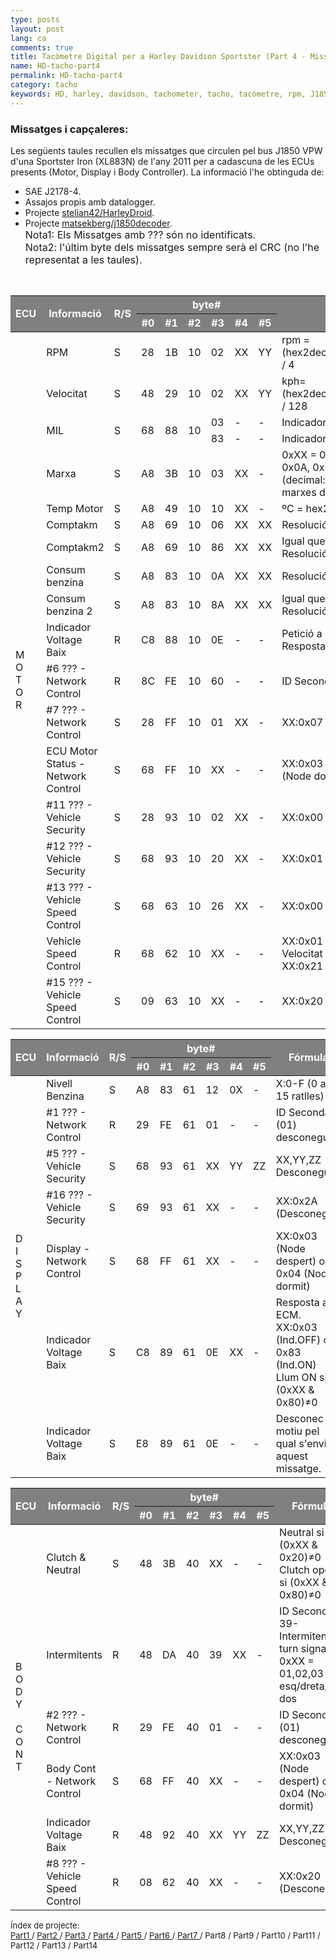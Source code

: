 ```yaml
---
type: posts
layout: post
lang: ca
comments: true
title: Tacòmetre Digital per a Harley Davidson Sportster (Part 4 - Missatges al bus)
name: HD-tacho-part4
permalink: HD-tacho-part4
category: tacho
keywords: HD, harley, davidson, tachometer, tacho, tacòmetre, rpm, J1850, missatges, ID, capçalera
---
```


### Missatges i capçaleres:
Les següents taules recullen els missatges que circulen pel bus J1850 VPW d'una Sportster Iron (XL883N) de l'any 2011 per a cadascuna de les ECUs presents (Motor, Display i Body Controller). La informació l'he obtinguda de:<br>
- SAE J2178-4.<br>
- Assajos propis amb datalogger.<br>
- Projecte <a href="https://github.com/stelian42/HarleyDroid">stelian42/HarleyDroid</a>.<br>
- Projecte <a href=" https://github.com/matsekberg/j1850decoder">matsekberg/j1850decoder</a>.<br>
<font size="3">Nota1: Els Missatges amb ??? són no identificats.<br>
Nota2: l'últim byte dels missatges sempre serà el CRC (no l'he representat a les taules).</font>
<br>

<font size="2.5">
<table>
  <thead>
    <tr bgcolor="gray">
      <th rowspan="2"><font color="white">ECU</font></th>
      <th rowspan="2"><font color="white">Informació</font></th>
      <th rowspan="2"><font color="white">R/S</font></th>
      <th colspan="6"><font color="white">byte#</font></th>
      <th rowspan="2"><font color="white">Fórmula</font></th>
    </tr>
    <tr bgcolor="gray">
      <th><font color="white">#0</font></th>
      <th><font color="white">#1</font></th>
      <th><font color="white">#2</font></th>
      <th><font color="white">#3</font></th>
      <th><font color="white">#4</font></th>
      <th><font color="white">#5</font></th>
    </tr>
  </thead>
  <tbody>
    <tr>
      <td rowspan="19">M<br>O<BR>T<BR>O<BR>R</td>
      <td title="28 1B 10 02 XX YY">RPM</td>
      <td>S</td>
      <td>28</td>
      <td>1B</td>
      <td>10</td>
      <td>02</td>
      <td>XX</td>
      <td>YY</td>
      <td>rpm = (hex2dec(xx)*256+hex2dec(yy)) / 4</td>
    </tr>
    <tr>
      <td title="48 29 10 02 XX YY">Velocitat</td>
      <td>S</td>
      <td>48</td>
      <td>29</td>
      <td>10</td>
      <td>02</td>
      <td>XX</td>
      <td>YY</td>
      <td>kph= (hex2dec(xx)*256+hex2dec(yy)) / 128</td>
    </tr>
    <tr>
      <td rowspan="2" title="68 88 10 03">MIL</td>
      <td rowspan="2">S</td>
      <td rowspan="2">68</td>
      <td rowspan="2">88</td>
      <td rowspan="2">10</td>
      <td>03</td>
      <td>-</td>
      <td>-</td>
      <td>Indicador de fallada Actiu</td>
    </tr>
    <tr>
      <td title="68 88 10 83">83</td>
      <td>-</td>
      <td>-</td>
      <td>Indicador de fallada inactiu</td>
    </tr>
    <tr>
      <td title="A8 3B 10 03 XX">Marxa</td>
      <td>S</td>
      <td>A8</td>
      <td>3B</td>
      <td>10</td>
      <td>03</td>
      <td>XX</td>
      <td>-</td>
      <td>0xXX = 0x00, 0x02, 0x04, 0x08, 0x0A, 0x14 <br> (decimal: 0,2,4,8,10,20) per les marxes de 1era-5ena</td>
    </tr>
    <tr>
      <td title="A8 49 10 10 XX">Temp Motor</td>
      <td>S</td>
      <td>A8</td>
      <td>49</td>
      <td>10</td>
      <td>10</td>
      <td>XX</td>
      <td>-</td>
      <td>ºC = hex2dec(XX) - 40</td>
    </tr>
    <tr>
      <td title="A8 69 10 06 XX XX">Comptakm</td>
      <td>S</td>
      <td>A8</td>
      <td>69</td>
      <td>10</td>
      <td>06</td>
      <td>XX</td>
      <td>XX</td>
      <td>Resolució de bit=0,4 metres</td>
    </tr>
    <tr>
      <td title="A8 69 10 86 XX XX">Comptakm2</td>
      <td>S</td>
      <td>A8</td>
      <td>69</td>
      <td>10</td>
      <td>86</td>
      <td>XX</td>
      <td>XX</td>
      <td>Igual que l'anterior <br>Resolució de bit=0,4 metres</td>
    </tr>
    <tr>
      <td title="A8 83 10 0A XX XX">Consum benzina</td>
      <td>S</td>
      <td>A8</td>
      <td>83</td>
      <td>10</td>
      <td>0A</td>
      <td>XX</td>
      <td>XX</td>
      <td>Resolució de bit=0,00005 litres</td>
    </tr>
    <tr>
      <td title="A8 83 10 8A XX XX">Consum benzina 2</td>
      <td>S</td>
      <td>A8</td>
      <td>83</td>
      <td>10</td>
      <td>8A</td>
      <td>XX</td>
      <td>XX</td>
      <td>Igual que l'anterior <br>Resolució de bit=0,00005 litres</td>
    </tr>
    <tr>
      <td title="C8 88 10 0E">Indicador Voltage Baix</td>
      <td>R</td>
      <td>C8</td>
      <td>88</td>
      <td>10</td>
      <td>0E</td>
      <td>-</td>
      <td>-</td>
      <td>Petició a METER.<br>Resposta:C8 88 61</td>
    </tr>
    <tr>
      <td title="8C FE 10 60">#6 ??? - Network Control</td>
      <td>R</td>
      <td>8C</td>
      <td>FE</td>
      <td>10</td>
      <td>60</td>
      <td>-</td>
      <td>-</td>
      <td>ID Secondari (60) desconegut</td>
    </tr>
    <tr>
      <td title="28 FF 10 01 XX">#7 ??? - Network Control</td>
      <td>S</td>
      <td>28</td>
      <td>FF</td>
      <td>10</td>
      <td>01</td>
      <td>XX</td>
      <td>-</td>
      <td>XX:0x07 o 0x06 (Desconegut)</td>
    </tr>
    <tr>
      <td title="68 FF 10 XX">ECU Motor Status - Network Control</td>
      <td>S</td>
      <td>68</td>
      <td>FF</td>
      <td>10</td>
      <td>XX</td>
      <td>-</td>
      <td>-</td>
      <td>XX:0x03 (Node despert) o 0x04 (Node dormit)</td>
    </tr>
    <tr>
      <td title="28 93 10 02 XX">#11 ??? - Vehicle Security</td>
      <td>S</td>
      <td>28</td>
      <td>93</td>
      <td>10</td>
      <td>02</td>
      <td>XX</td>
      <td>-</td>
      <td>XX:0x00 (Desconegut)</td>
    </tr>
    <tr title="">
      <td title="68 93 10 20 XX">#12 ??? - Vehicle Security</td>
      <td>S</td>
      <td>68</td>
      <td>93</td>
      <td>10</td>
      <td>20</td>
      <td>XX</td>
      <td>-</td>
      <td>XX:0x01 (Desconegut)</td>
    </tr>
    <tr>
      <td title="68 63 10 26 XX">#13 ??? - Vehicle Speed Control</td>
      <td>S</td>
      <td>68</td>
      <td>63</td>
      <td>10</td>
      <td>26</td>
      <td>XX</td>
      <td>-</td>
      <td>XX:0x00 i 0x01 (Desconegut)</td>
    </tr>
    <tr>
      <td title="68 32 10 XX">Vehicle Speed Control</td>
      <td>R</td>
      <td>68</td>
      <td>62</td>
      <td>10</td>
      <td>XX</td>
      <td>-</td>
      <td>-</td>
      <td>XX:0x01 (Sistema Control Velocitat ON/OFF)<br> XX:0x21 (Botó ON/OFF actiu)</td>
    </tr>
    <tr>
      <td title="09 63 10 XX">#15 ??? - Vehicle Speed Control</td>
      <td>S</td>
      <td>09</td>
      <td>63</td>
      <td>10</td>
      <td>XX</td>
      <td>-</td>
      <td>-</td>
      <td>XX:0x20 (Desconegut)</td>
    </tr>

  </tbody>
</table>

<!--more-->

<table>
  <thead>
    <tr bgcolor="gray">
      <th rowspan="2"><font color="white">ECU</font></th>
      <th rowspan="2"><font color="white">Informació</font></th>
      <th rowspan="2"><font color="white">R/S</font></th>
      <th colspan="6"><font color="white">byte#</font></th>
      <th rowspan="2"><font color="white">Fórmula</font></th>
    </tr>
    <tr bgcolor="gray">
      <th><font color="white">#0</font></th>
      <th><font color="white">#1</font></th>
      <th><font color="white">#2</font></th>
      <th><font color="white">#3</font></th>
      <th><font color="white">#4</font></th>
      <th><font color="white">#5</font></th>
    </tr>
  </thead>
  <tbody>
    <tr>
      <td rowspan="7">D<br>I<BR>S<BR>P<BR>L<BR>A<BR>Y</td>
      <td title="A8 83 61 12 0X">Nivell Benzina</td>
      <td>S</td>
      <td>A8</td>
      <td>83</td>
      <td>61</td>
      <td>12</td>
      <td>0X</td>
      <td>-</td>
      <td>X:0-F (0 a 15 ratlles)</td>
    </tr>
    <tr>
      <td title="29 FE 61 01">#1 ??? - Network Control</td>
      <td>R</td>
      <td>29</td>
      <td>FE</td>
      <td>61</td>
      <td>01</td>
      <td>-</td>
      <td>-</td>
      <td>ID Secondari (01) desconegut</td>
    </tr>
    <tr>
      <td title="68 93 61 XX YY ZZ">#5 ??? - Vehicle Security</td>
      <td>S</td>
      <td>68</td>
      <td>93</td>
      <td>61</td>
      <td>XX</td>
      <td>YY</td>
      <td>ZZ</td>
      <td>XX,YY,ZZ Desconeguts</td>
    </tr>
    <tr>
      <td title="69 93 61 XX">#16 ??? - Vehicle Security</td>
      <td>S</td>
      <td>69</td>
      <td>93</td>
      <td>61</td>
      <td>XX</td>
      <td>-</td>
      <td>-</td>
      <td>XX:0x2A (Desconegut)</td>
    </tr>
    <tr>
      <td title="68 FF 61 XX">Display - Network Control</td>
      <td>S</td>
      <td>68</td>
      <td>FF</td>
      <td>61</td>
      <td>XX</td>
      <td>-</td>
      <td>-</td>
      <td>XX:0x03 (Node despert) o 0x04 (Node dormit)</td>
    </tr>
    <tr>
      <td title="C8 89 61 0E XX">Indicador Voltage Baix</td>
      <td>S</td>
      <td>C8</td>
      <td>89</td>
      <td>61</td>
      <td>0E</td>
      <td>XX</td>
      <td>-</td>
      <td>Resposta a ECM.<br>XX:0x03 (Ind.OFF) o 0x83 (Ind.ON)<br>Llum ON si (0xXX & 0x80)&#8800;0</td>
    </tr>
    <tr>
      <td title="E8 89 61 0E">Indicador Voltage Baix</td>
      <td>S</td>
      <td>E8</td>
      <td>89</td>
      <td>61</td>
      <td>0E</td>
      <td>-</td>
      <td>-</td>
      <td>Desconec el motiu pel qual s'envia aquest missatge.</td>
    </tr>

  </tbody>
</table>

<table>
  <thead>
    <tr bgcolor="gray">
      <th rowspan="2"><font color="white">ECU</font></th>
      <th rowspan="2"><font color="white">Informació</font></th>
      <th rowspan="2"><font color="white">R/S</font></th>
      <th colspan="6"><font color="white">byte#</font></th>
      <th rowspan="2"><font color="white">Fórmula</font></th>
    </tr>
    <tr bgcolor="gray">
      <th><font color="white">#0</font></th>
      <th><font color="white">#1</font></th>
      <th><font color="white">#2</font></th>
      <th><font color="white">#3</font></th>
      <th><font color="white">#4</font></th>
      <th><font color="white">#5</font></th>
    </tr>
  </thead>
  <tbody>
    <tr>
      <td rowspan="6">B<br>O<BR>D<BR>Y<BR> <BR>C<BR>O<BR>N<BR>T</td>
      <td title="48 3B 40 XX">Clutch & Neutral</td>
      <td>S</td>
      <td>48</td>
      <td>3B</td>
      <td>40</td>
      <td>XX</td>
      <td>-</td>
      <td>-</td>
      <td>Neutral si (0xXX & 0x20)&#8800;0<br>Clutch open si (0xXX & 0x80)&#8800;0</td>
    </tr>
    <tr>
      <td title="48 DA 40 39 XX">Intermitents</td>
      <td>R</td>
      <td>48</td>
      <td>DA</td>
      <td>40</td>
      <td>39</td>
      <td>XX</td>
      <td>-</td>
      <td>ID Secondari 39-Intermitents<br>turn signals, 0xXX = 01,02,03 per esq/dreta/els dos </td>
    </tr>
    <tr>
      <td title="29 FE 40 01">#2 ??? - Network Control</td>
      <td>R</td>
      <td>29</td>
      <td>FE</td>
      <td>40</td>
      <td>01</td>
      <td>-</td>
      <td>-</td>
      <td>ID Secondari (01) desconegut</td>
    </tr>
    <tr>
      <td title="68 FF 40 XX">Body Cont - Network Control</td>
      <td>S</td>
      <td>68</td>
      <td>FF</td>
      <td>40</td>
      <td>XX</td>
      <td>-</td>
      <td>-</td>
      <td>XX:0x03 (Node despert) o 0x04 (Node dormit)</td>
    </tr>
    <tr>
      <td title="48 92 40 XX YY">Indicador Voltage Baix</td>
      <td>R</td>
      <td>48</td>
      <td>92</td>
      <td>40</td>
      <td>XX</td>
      <td>YY</td>
      <td>ZZ</td>
      <td>XX,YY,ZZ Desconeguts</td>
    </tr>
    <tr>
      <td title="08 62 40 XX">#8 ??? - Vehicle Speed Control</td>
      <td>R</td>
      <td>08</td>
      <td>62</td>
      <td>40</td>
      <td>XX</td>
      <td>-</td>
      <td>-</td>
      <td>XX:0x20 (Desconegut)</td>
    </tr>

  </tbody>
</table>

</font>

<p>
<font size="2"> 
Índex de projecte:<br>
<a href="/HD-tacho-part1">Part1 </a>/
<a href="/HD-tacho-part2"> Part2 </a>/
<a href="/HD-tacho-part3"> Part3 </a>/
<a href="/HD-tacho-part4"> Part4 </a>/
<a href="/HD-tacho-part5"> Part5 </a>/
<a href="/HD-tacho-part6"> Part6 </a>/
<a href="/HD-tacho-part7"> Part7 </a>/
 Part8 /
 Part9 /
 Part10 /
 Part11 /
 Part12 /
 Part13 /
 Part14
 </font>
</p>

